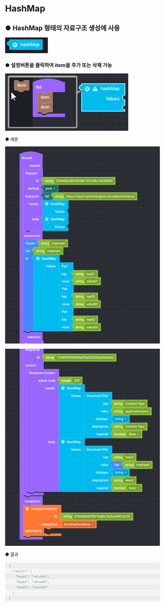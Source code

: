 # HashMap

## ● HashMap 형태의 자료구조 생성에 사용

![](../../.gitbook/assets/image%20%286%29.png)

### ● 설정버튼을 클릭하여 item을 추가 또는 삭제 가능

![](../../.gitbook/assets/image%20%2811%29.png)

● 예문

![](../../.gitbook/assets/image%20%282%29%20%284%29%20%289%29%20%285%29.png)

![](../../.gitbook/assets/image%20%289%29%20%285%29.png)

● 결과

![](../../.gitbook/assets/image%20%284%29.png)

